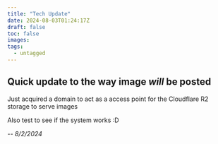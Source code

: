 ```yaml
---
title: "Tech Update"
date: 2024-08-03T01:24:17Z
draft: false
toc: false
images:
tags:
  - untagged
---
```


## Quick update to the way image  *will*  be posted
Just acquired a domain to act as a access point for the Cloudflare R2 storage to serve images 

Also test to see if the system works :D

*-- 8/2/2024* 